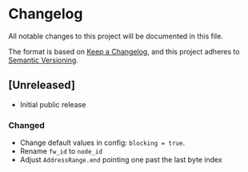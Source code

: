# Changelog
All notable changes to this project will be documented in this file.

The format is based on [Keep a Changelog](https://keepachangelog.com/en/1.0.0/),
and this project adheres to [Semantic Versioning](https://semver.org/spec/v2.0.0.html).

## [Unreleased]

 - Initial public release

### Changed

 - Change default values in config: `blocking = true`.
 - Rename `fw_id` to `node_id`
 - Adjust `AddressRange.end` pointing one past the last byte index
